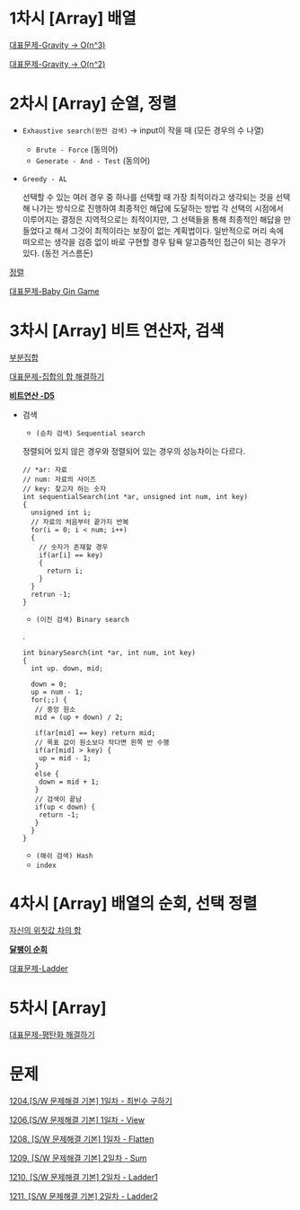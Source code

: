 # 1차시 [Array] 배열
[대표문제-Gravity -> O(n^3) ](https://github.com/yjkwon07/Algorithm-study/blob/master/ARRAY/Gravity.cpp)

[대표문제-Gravity -> O(n^2) ](https://github.com/yjkwon07/Algorithm-study/blob/master/ARRAY/Gravity2.cpp)

# 2차시 [Array] 순열, 정렬
- `Exhaustive search(완전 검색)` -> input이 작을 때 (모든 경우의 수 나열)
  - `Brute - Force` (동의어)
  - `Generate - And - Test` (동의어)
- `Greedy - AL`

  선택할 수 있는 여러 경우 중 하나를 선택할 때 가장 최적이라고 생각되는 것을 선택해 나가는 방식으로 진행하여 최종적인 해답에 도달하는 방법 
  각 선택의 시점에서 이루어지는 결정은 지역적으로는 최적이지만, 그 선택들을 통해 최종적인 해답을 만들었다고 해서 그것이 최적이라는 보장이 없는 계획법이다.
  일반적으로 머리 속에 떠오르는 생각을 검증 없이 바로 구현할 경우 탐욕 알고즘적인 접근이 되는 경우가 있다. (동전 거스름돈)

[정렬](https://github.com/yjkwon07/Algorithm-study/tree/master/%EC%A0%95%EB%A0%AC)

[대표문제-Baby Gin Game](https://github.com/yjkwon07/Algorithm-study/blob/master/ARRAY/Baby%20Gin.cpp)

# 3차시 [Array] 비트 연산자, 검색
[부분집합](https://github.com/yjkwon07/Algorithm-study/blob/master/ARRAY/%EB%B6%80%EB%B6%84%EC%A7%91%ED%95%A9.cpp)

[대표문제-집합의 합 해결하기](https://github.com/yjkwon07/Algorithm-study/blob/master/ARRAY/%EB%B9%84%ED%8A%B8%20%EB%B6%80%EB%B6%84%EC%A7%91%ED%95%A9.cpp)

__[비트연산 -D5](https://github.com/yjkwon07/Algorithm-study/blob/master/SW%EB%AC%B8%EC%A0%9C/D5/1242.%20%5BSW%20%EB%AC%B8%EC%A0%9C%ED%95%B4%EA%B2%B0%20%EC%9D%91%EC%9A%A9%5D%201%EC%9D%BC%EC%B0%A8%20-%20%EC%95%94%ED%98%B8%EC%BD%94%EB%93%9C%20%EC%8A%A4%EC%BA%94/number20_sol.java)__

- 검색
  - `(순차 검색) Sequential search`
  
  정렬되어 있지 않은 경우와 정렬되어 있는 경우의 성능차이는 다르다.
  
  ```
  // *ar: 자료 
  // num: 자료의 사이즈 
  // key: 찾고자 하는 숫자 
  int sequentialSearch(int *ar, unsigned int num, int key)
  { 
    unsigned int i;
    // 자료의 처음부터 끝가지 반복
    for(i = 0; i < num; i++)
    {
      // 숫자가 존재할 경우
      if(ar[i] == key)
      { 
        return i;
      }
    }
    retrun -1;
  }  
  ```
  
  - `(이진 검색) Binary search`
  
  .
  
  ```
  int binarySearch(int *ar, int num, int key)
  {
    int up. down, mid;
    
    down = 0;
    up = num - 1;
    for(;;) {
     // 중앙 원소
     mid = (up + down) / 2;
     
     if(ar[mid] == key) return mid;
     // 목표 값이 원소보다 작다면 왼쪽 반 수행
     if(ar[mid] > key) {
      up = mid - 1; 
     }
     else {
      down = mid + 1;
     }
     // 검색이 끝남
     if(up < down) {
      return -1;
     }
    }
  }
  ```
  - `(해쉬 검색) Hash`
  - `index` 
  
# 4차시 [Array] 배열의 순회, 선택 정렬
[자신의 위칫값 차의 합](https://github.com/yjkwon07/Algorithm-study/blob/master/ARRAY/%EC%9E%90%EC%8B%A0%EC%9D%98%20%EC%9C%84%EC%B9%AB%EA%B0%92%20%EC%B0%A8%EC%9D%98%20%ED%95%A9.cpp)

__[달팽이 순회](https://github.com/yjkwon07/Algorithm-study/blob/master/ARRAY/%EB%8B%AC%ED%8C%BD%EC%9D%B4%20%EC%88%9C%ED%9A%8C.cpp)__

[대표문제-Ladder](https://github.com/yjkwon07/Algorithm-study/blob/master/SW%EB%AC%B8%EC%A0%9C/D4/1210.%20%5BSW%20%EB%AC%B8%EC%A0%9C%ED%95%B4%EA%B2%B0%20%EA%B8%B0%EB%B3%B8%5D%202%EC%9D%BC%EC%B0%A8%20-%20Ladder1/SW_1210_sol.java)

# 5차시 [Array] 
[대표문제-평탄화 해결하기](https://github.com/yjkwon07/Algorithm-study/blob/master/SW%EB%AC%B8%EC%A0%9C/D3/1208.%20%5BSW%20%EB%AC%B8%EC%A0%9C%ED%95%B4%EA%B2%B0%20%EA%B8%B0%EB%B3%B8%5D%201%EC%9D%BC%EC%B0%A8%20-%20Flatten/SW_1208_sol.c.txt)

# 문제
[1204.[S/W 문제해결 기본] 1일차 - 최빈수 구하기](https://github.com/yjkwon07/Algorithm-study/blob/master/SW%EB%AC%B8%EC%A0%9C/D3/1204.%20%5BSW%20%EB%AC%B8%EC%A0%9C%ED%95%B4%EA%B2%B0%20%EA%B8%B0%EB%B3%B8%5D%201%EC%9D%BC%EC%B0%A8%20-%20%EC%B5%9C%EB%B9%88%EC%88%98%20%EA%B5%AC%ED%95%98%EA%B8%B0/SW_1204.java)

[1206.[S/W 문제해결 기본] 1일차 - View](https://github.com/yjkwon07/Algorithm-study/blob/master/SW%EB%AC%B8%EC%A0%9C/D3/1206.%20%5BSW%20%EB%AC%B8%EC%A0%9C%ED%95%B4%EA%B2%B0%20%EA%B8%B0%EB%B3%B8%5D%201%EC%9D%BC%EC%B0%A8%20-%20View/SW_1206.java)

[1208. [S/W 문제해결 기본] 1일차 - Flatten](https://github.com/yjkwon07/Algorithm-study/blob/master/SW%EB%AC%B8%EC%A0%9C/D3/1208.%20%5BSW%20%EB%AC%B8%EC%A0%9C%ED%95%B4%EA%B2%B0%20%EA%B8%B0%EB%B3%B8%5D%201%EC%9D%BC%EC%B0%A8%20-%20Flatten/SW_1208.java)

[1209. [S/W 문제해결 기본] 2일차 - Sum](https://github.com/yjkwon07/Algorithm-study/blob/master/SW%EB%AC%B8%EC%A0%9C/D3/1209.%20%5BSW%20%EB%AC%B8%EC%A0%9C%ED%95%B4%EA%B2%B0%20%EA%B8%B0%EB%B3%B8%5D%202%EC%9D%BC%EC%B0%A8%20-%20Sum/SW_1209.java)

[1210. [S/W 문제해결 기본] 2일차 - Ladder1](https://github.com/yjkwon07/Algorithm-study/blob/master/SW%EB%AC%B8%EC%A0%9C/D4/1210.%20%5BSW%20%EB%AC%B8%EC%A0%9C%ED%95%B4%EA%B2%B0%20%EA%B8%B0%EB%B3%B8%5D%202%EC%9D%BC%EC%B0%A8%20-%20Ladder1/SW_1210_sol.java)

[1211. [S/W 문제해결 기본] 2일차 - Ladder2](https://github.com/yjkwon07/Algorithm-study/blob/master/SW%EB%AC%B8%EC%A0%9C/D4/1211.%20%5BSW%20%EB%AC%B8%EC%A0%9C%ED%95%B4%EA%B2%B0%20%EA%B8%B0%EB%B3%B8%5D%202%EC%9D%BC%EC%B0%A8%20-%20Ladder2/SW_1211_sol.java)
